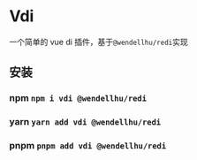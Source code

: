 # Vdi

一个简单的 vue di 插件，基于`@wendellhu/redi`实现

## 安装

### npm `npm i vdi @wendellhu/redi `

### yarn `yarn add vdi @wendellhu/redi `

### pnpm `pnpm add vdi @wendellhu/redi `

